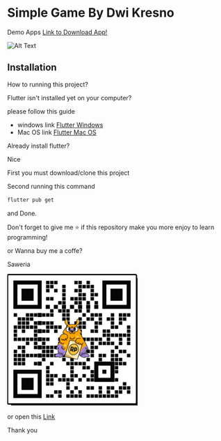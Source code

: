 # Simple Game By Dwi Kresno

Demo Apps [Link to Download App!](https://github.com/dwikresno/movie-flutter/blob/main/app/app.apk?raw=true)

![Alt Text](https://github.com/dwikresno/Game-Simple-1/blob/main/app/example.gif)

## Installation

How to running this project?

Flutter isn't installed yet on your computer?

please follow this guide
 - windows link [Flutter Windows](https://flutter.dev/docs/get-started/install/windows)
 - Mac OS link [Flutter Mac OS](https://flutter.dev/docs/get-started/install/macos)

Already install flutter?

Nice

First you must download/clone this project

Second running this command
```bash
flutter pub get
```
and Done.

Don't forget to give me ⭐️ if this repository make you more enjoy to learn programming!

or Wanna buy me a coffe? </br>

Saweria</br>

![Alt Text](https://github.com/dwikresno/Game-Simple-1/blob/main/app/saweria.PNG?raw=true)

or open this [Link](https://saweria.co/dwikresno11)

Thank you

